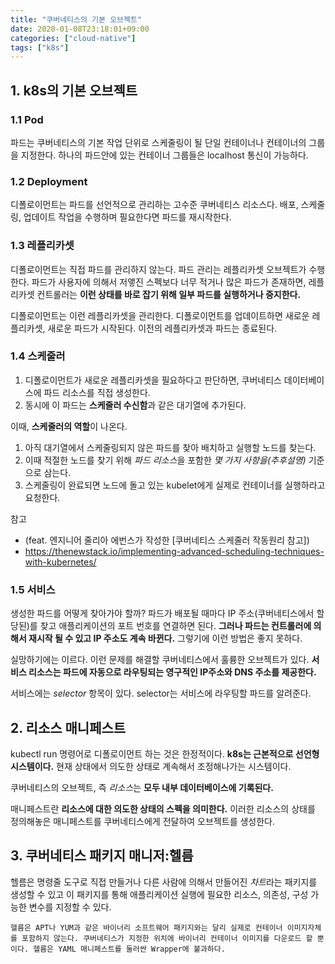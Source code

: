 ```yaml
---
title: "쿠버네티스의 기본 오브젝트"
date: 2020-01-08T23:18:01+09:00
categories: ["cloud-native"]
tags: ["k8s"]
---
```


## 1. k8s의 기본 오브젝트


### 1.1 Pod

파드는 쿠버네티스의 기본 작업 단위로 스케줄링이 될 단일 컨테이너나 컨테이너의 그룹을 지정한다. 하나의 파드안에 있는 컨테이너 그룹들은 localhost 통신이 가능하다.

### 1.2 Deployment

디폴로이먼트는 파드를 선언적으로 관리하는 고수준 쿠버네티스 리소스다. 배포, 스케줄링, 업데이트 작업을 수행하며 필요한다면 파드를 재시작한다.

### 1.3 레플리카셋
디폴로이먼트는 직접 파드를 관리하지 않는다. 파드 관리는 레플리카셋 오브젝트가 수행한다. 파드가 사용자에 의해서 저앻진 스펙보다 너무 적거나 많은 파드가 존재하면, 레플리카셋 컨트롤러는 **이런 상태를 바로 잡기 위해 일부 파드를 실행하거나 중지한다.**

디폴로이먼트는 이런 레플리카셋을 관리한다. 디폴로이먼트를 업데이트하면 새로운 레플리카셋, 새로운 파드가 시작된다. 이전의 레플리카셋과 파드는 종료된다.

### 1.4 스케줄러

1. 디폴로이먼트가 새로운 레플리카셋을 필요하다고 판단하면, 쿠버네티스 데이터베이스에 파드 리소스를 직접 생성한다.
2. 동시에 이 파드는 **스케줄러 수신함**과 같은 대기열에 추가된다.

이때, **스케줄러의 역할**이 나온다.
1. 아직 대기열에서 스케줄링되지 않은 파드를 찾아 배치하고 실행할 노드를 찾는다.
2. 이때 적절한 노드를 찾기 위해 *파드 리소스*을 포함한 *몇 가지 사항을(추후설명)* 기준으로 삼는다.
3. 스케줄링이 완료되면 노드에 돌고 있는 kubelet에게 실제로 컨테이너를 실행하라고 요청한다.


참고
* (feat. 엔지니어 줄리아 에번스가 작성한 [쿠버네티스 스케줄러 작동원리 참고])
* https://thenewstack.io/implementing-advanced-scheduling-techniques-with-kubernetes/


### 1.5 서비스

생성한 파드를 어떻게 찾아가야 할까? 파드가 배포될 때마다 IP 주소(쿠버네티스에서 할당된)를 찾고 애플리케이션의 포트 번호를 연결하면 된다. **그러나 파드는 컨트롤러에 의해서 재시작 될 수 있고 IP 주소도 계속 바뀐다.** 그렇기에 이런 방법은 좋지 못하다.

실망하기에는 이르다. 이런 문제를 해결할 쿠버네티스에서 훌륭한 오브젝트가 있다. **서비스 리소스는 파드에 자동으로 라우팅되는 영구적인 IP주소와 DNS 주소를 제공한다.**

서비스에는 *selector* 항목이 있다. selector는 서비스에 라우팅할 파드를 알려준다.

## 2. 리소스 매니페스트

kubectl run 명령어로 디폴로이먼트 하는 것은 한정적이다. **k8s는 근본적으로 선언형 시스템이다.** 현재 상태에서 의도한 상태로 계속해서 조정해나가는 시스템이다.

쿠버네티스의 오브젝트, 즉 *리소스*는 **모두 내부 데이터베이스에 기록된다.**


매니페스트란 **리소스에 대한 의도한 상태의 스펙을 의미한다.** 이러한 리소스의 상태를 정의해놓은 매니페스트를 쿠버네티스에게 전달하여 오브젝트를 생성한다.


## 3. 쿠버네티스 패키지 매니저:헬름

헬름은 명령줄 도구로 직접 만들거나 다른 사람에 의해서 만들어진 *차트*라는 패키지를 생성할 수 있고 이 패키지를 통해 애플리케이션 실행에 필요한 리소스, 의존성, 구성 가능한 변수를 지정할 수 있다.

    헬름은 APT나 YUM과 같은 바이너리 소프트웨어 패키지와는 달리 실제로 컨테이너 이미지자체를 포함하지 않는다. 쿠버네티스가 지정한 위치에 바이너리 컨테이너 이미지를 다운로드 할 뿐이다. 헬름은 YAML 매니페스트를 둘러싼 Wrapper에 불과하다.